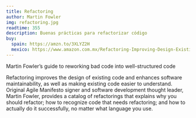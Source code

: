```yaml
---
title: Refactoring
author: Martin Fowler
img: refactoring.jpg
readtime: 355
description: Buenas prácticas para refactorizar código
buy:
  spain: https://amzn.to/3XLYZ2H
  mexico: https://www.amazon.com.mx/Refactoring-Improving-Design-Existing-Code/dp/0134757599/ref=sr_1_1?__mk_es_MX=%C3%85M%C3%85%C5%BD%C3%95%C3%91&crid=2DXIR5LEFSBP6&dib=eyJ2IjoiMSJ9.d5ydIv1vhzDGghLAj8wLkmEhti6uojhM8KI4lTkV9jA7CLtfb9at3APs5ApYZBZXYF95n37gU9WmnMaB121fZZkVSRLnSH1y9u82nG515rKd71g_VwD-gDclyXmBwSRUd6K9pgPc4noJPdOLi3_bAhosIhM_h4WM78_a_YDDK2tpWOhUCVWhLlkjQbpR-U8K9FKojJGix91fhJo78oof0hJQPckPIkIcHU_LfBBSYfEyiEyFxvJl-osvqbCSo7EqtJpuR2S-gcIRmwZSAP7XwvHC3kB_gSl_f5zgbfPgQco.JQTcSSnqWq5-wMCzeuu8HEUR_Mum0FS_vkLpNB4-OVA&dib_tag=se&keywords=Refactoring&qid=1729615958&sprefix=refactoring%2Caps%2C149&sr=8-1&ufe=app_do%3Aamzn1.fos.8c7b929b-80a3-4a0f-851f-6de37ce634c2
---
```


Martin Fowler’s guide to reworking bad code into well-structured code

Refactoring improves the design of existing code and enhances software maintainability, as well as making existing code easier to understand. Original Agile Manifesto signer and software development thought leader, Martin Fowler, provides a catalog of refactorings that explains why you should refactor; how to recognize code that needs refactoring; and how to actually do it successfully, no matter what language you use.